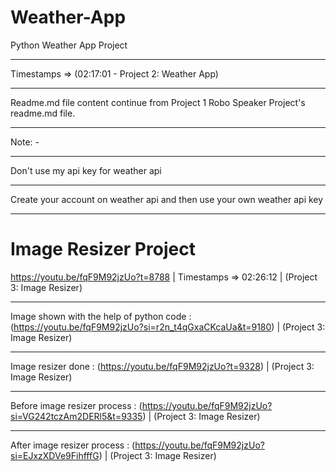 # Weather-App
Python Weather App Project 
________________________________________________________________________________________
Timestamps => (02:17:01 - Project 2: Weather App)
________________________________________________________________________________________
Readme.md file content continue from Project 1 Robo Speaker Project's readme.md file.
________________________________________________________________________________________
Note: -
________________________________________________________________________________________
Don't use my api key for weather api 
________________________________________________________________________________________
Create your account on weather api and then use your own weather api key
________________________________________________________________________________________
# Image Resizer Project
https://youtu.be/fqF9M92jzUo?t=8788 | Timestamps => 02:26:12 | (Project 3: Image Resizer)   
__________________________________________________________________________________________________________________________________
Image shown with the help of python code : (https://youtu.be/fqF9M92jzUo?si=r2n_t4qGxaCKcaUa&t=9180) | (Project 3: Image Resizer)
__________________________________________________________________________________________________________________________________
Image resizer done : (https://youtu.be/fqF9M92jzUo?t=9328) | (Project 3: Image Resizer) 
_________________________________________________________________________________________________________________________
Before image resizer process : (https://youtu.be/fqF9M92jzUo?si=VG242tczAm2DERl5&t=9335) | (Project 3: Image Resizer)
_________________________________________________________________________________________________________________________
After image resizer process : (https://youtu.be/fqF9M92jzUo?si=EJxzXDVe9FihfffG) | (Project 3: Image Resizer)
